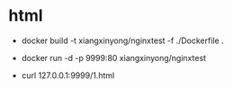 # html

* docker build -t xiangxinyong/nginxtest -f ./Dockerfile .

* docker run -d -p 9999:80 xiangxinyong/nginxtest

* curl 127.0.0.1:9999/1.html
